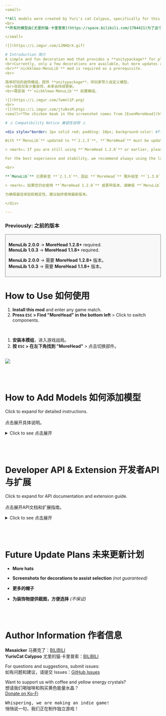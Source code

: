 ```yaml
---
<small>

**All models were created by Yuri's cat Calypso, specifically for this mod :3**
<br>
**所有的模型由[尤里的猫·卡里普索](https://space.bilibili.com/1704421)为了这个模组而制作:3**

</small>

![](https://i.imgur.com/i2NHQrX.gif)

# Introduction 简介
A simple and fun decoration mod that provides a **unitypackage** for players to import custom models.
<br>Currently, only a few decorations are available, but more updates are planned.
<br>**`nickklmao-MenuLib`** mod is required as a prerequisite.
<br>

简单好玩的装饰模组，提供 **unitypackage**，供玩家导入自定义模型。
<br>目前仅有少量装饰，未来会持续更新。
<br>需安装 **`nickklmao-MenuLib`** 前置模组。

![](https://i.imgur.com/7wmnl1P.png)
<br>
![](https://i.imgur.com/jtu0xsM.png)
<small>*The chicken beak in the screenshot comes from [EvenMoreHead](https://thunderstore.io/c/repo/p/DEMMERS/EvenMoreHead/).</small>

# ⚠️ Compatibility Notice 兼容性说明 ⚠️

<div style="border: 2px solid red; padding: 10px; background-color: #fff0f0;">

With **`MenuLib`** updated to **`2.1.3`**, **`MoreHead`** must be updated to **`1.3.0`** or later to function properly.

> <mark>⚠️ If you are still using **`MoreHead 1.2.8`** or earlier, please keep **`MenuLib`** at **`2.1.1`** or earlier to avoid compatibility issues.</mark>

For the best experience and stability, we recommend always using the latest version.

<br>

**`MenuLib`** 已更新至 **`2.1.3`**，因此 **`MoreHead`** 需升级至 **`1.3.0`** 或更高版本才能正常运行。

> <mark>⚠️ 如果您仍在使用 **`MoreHead 1.2.8`** 或更早版本，请确保 **`MenuLib`** 仍为 **`2.1.1`** 或更早版本，否则可能会出现兼容性问题。</mark>

为确保最佳体验和稳定性，建议始终使用最新版本。

</div>

---
```


### Previously: 之前的版本
<div style="border: 1px solid gray; padding: 10px; background-color: #f8f8f8;">

**MenuLib** **2.0.0** → **MoreHead** **1.2.8+** required.  
**MenuLib** **1.0.3** → **MoreHead** **1.1.8+** required.  

**MenuLib** **2.0.0** → 需要 **MoreHead** **1.2.8+** 版本。  
**MenuLib** **1.0.3** → 需要 **MoreHead** **1.1.8+** 版本。

</div>


# How to Use 如何使用

1. **Install this mod** and enter any game match.
2. **Press `ESC` > Find "MoreHead" in the bottom left** > Click to switch components.

<br>

1. **安装本模组**，进入游戏战局。
2. **按 `ESC` > 在左下角找到 "MoreHead"** > 点击切换部件。

<br>![](https://i.imgur.com/K7alfF4.png)

<br><br>

# How to Add Models 如何添加模型

Click to expand for detailed instructions.  
<br>点击展开具体说明。  

<details>
  <summary>Click to see 点击展开</summary>

## English Tutorial

1. **Set up Unity** (2022.3\* recommended, the game uses built-in render pipeline, please pay attention to the corresponding model materials), import `MoreHead-Asset-Pack_v1.3.unitypackage`.  
   > **📥 [Download unitypackage](https://github.com/Masaicker/repo-MoreHead/releases/download/v1.3/MoreHead-Asset-Pack_v1.3.unitypackage)**

2. **Import your model** and **drag `PlayerAvatar` prefab into the scene**.  
   > <mark>Make sure your model is compatible with Unity and properly rigged if animated.</mark>

3. **Find the following parts** in `PlayerAvatar`, where models will be placed:  

    | Name | Description | Tag |
    | --- | --- | --- |
    | **Head decoration (Do Not Move)** | Head part that raises when speaking | `head` |
    | **Neck decoration (Do Not Move)** | Chin/chest area | `neck` |
    | **Body decoration (Do Not Move)** | Body | `body` |
    | **Hip decoration (Do Not Move)** | Hip/lower body area | `hip` |
    | **L-ARM decoration (Do Not Move)** | Left arm | `leftarm` |
    | **R-ARM decoration (Do Not Move)** | Right arm | `rightarm` |
    | **L-LEG decoration (Do Not Move)** | Left leg | `leftleg` |
    | **R-LEG decoration (Do Not Move)** | Right leg | `rightleg` |
    | **World decoration (Do Not Move)** | Follows character position but maintains horizontal orientation | `world` |

    > <mark>⚠️ These positions are anchor references. DO NOT modify coordinates, or your model will be misaligned in-game.</mark><br>
    > <mark>💡 The `world` tag is useful for decorations that should maintain their horizontal orientation regardless of character movement.</mark><br>
    > <mark>💡 Limb-related tags (leftarm, rightarm, leftleg, rightleg) can be viewed together in-game under the "LIMBS" main tag.</mark>

4. **Create an empty object under the target part (referred to as A) and name it**.  
   > <mark>This name will be displayed in-game as your decoration's name.</mark>

5. **Place your model inside A and adjust to a suitable position**.  

6. **Drag A to the `Project` window to create a prefab**.
   > <mark>⚠️ Note: Please avoid adding collider components to decoration models as they may affect character physics, causing rotation issues or unstable movements. For collision interactions, consider alternative techniques.</mark>

7. **Run `Tools → Head Decorations Builder`**, drag your A prefab (or more, batch export is supported) into the script panel, and select the corresponding part from step 3, then **click `Add Model to List`**.  
   > <mark>Make sure to select the correct body part (head/neck/body/hip, etc.) that matches where you placed your decoration.</mark>

8. **Click `Build All AssetBundle`**, then locate the `[your decoration name].hhh` file in the `AssetBundles` folder.  
   > <mark>Only the `.hhh` file is needed for installation. Other generated files can be ignored.</mark>

9. **Move the `.hhh` file to `BepInEx\plugins`** (the game will load all .hhh files in the plugins folder. If you're not sure where to put it, you can place it in `\MoreHead\Decorations` for better organization).  
   > <mark>⚠️ For multiplayer visibility: You and your friends must have the same `.hhh` file installed to see the correct decorations.</mark><br>
   > <mark>⚠️ Do not package the `MoreHead.dll` file into your Mod, only the `.hhh` file and this mod are needed to enjoy the decorations.</mark>

10. **Start the game and enjoy!**  
    > <mark>Press ESC in-game and find "MoreHead" in the bottom left to access your new decoration.</mark>

## 中文教程

1. **部署 Unity**（推荐 2022.3\* 版本，游戏使用的是内置渲染管线，请注意对应的模型材质），导入 `MoreHead-Asset-Pack_v1.3.unitypackage`。  
   > **📥 [下载 unitypackage](https://github.com/Masaicker/repo-MoreHead/releases/download/v1.3/MoreHead-Asset-Pack_v1.3.unitypackage)**

2. **导入模型，并将 `PlayerAvatar` 预制体拖入场景**。  
   > <mark>确保您的模型与Unity兼容，如果有动画需要正确绑定骨骼。</mark>

3. **找到 `PlayerAvatar` 中的以下部位，对应模型将会摆放的位置**：  

    | 名称 | 描述 | 标签 |
    | --- | --- | --- |
    | **Head decoration (Do Not Move)** | 说话时会上抬的头部 | `head` |
    | **Neck decoration (Do Not Move)** | 下巴/胸口 | `neck` |
    | **Body decoration (Do Not Move)** | 身体 | `body` |
    | **Hip decoration (Do Not Move)** | 臀部/下半身 | `hip` |
    | **L-ARM decoration (Do Not Move)** | 左手臂 | `leftarm` |
    | **R-ARM decoration (Do Not Move)** | 右手臂 | `rightarm` |
    | **L-LEG decoration (Do Not Move)** | 左腿 | `leftleg` |
    | **R-LEG decoration (Do Not Move)** | 右腿 | `rightleg` |
    | **World decoration (Do Not Move)** | 跟随角色位置移动但保持水平方向 | `world` |

    > <mark>⚠️ 这些位置是坐标锚点参考。请勿修改坐标，否则您的模型在游戏中会错位。</mark><br>
    > <mark>💡 `world` 标签适用于需要保持水平方向的装饰品，无论角色如何移动。</mark><br>
    > <mark>💡 四肢相关标签（leftarm、rightarm、leftleg、rightleg）可在游戏中通过"LIMBS"主标签统一查看。</mark>

4. **在目标部位下创建一个空对象（称为A），并命名**。  
   > <mark>此名称将在游戏中显示为您的装饰品名称。</mark>

5. **将模型放入A，并调整到合适位置**。  

6. **拖动A到`Project`窗口，创建预制体**。
   > <mark>⚠️ 提示：装饰模型上请勿添加碰撞体组件。碰撞体可能影响角色物理行为，导致旋转异常或动作不稳定。如需碰撞交互，请考虑使用其他技术实现。</mark>

7. **运行`Tools → Head Decorations Builder`**，拖入A预制体（或更多，支持批量导出），并选择第3步中对应的部位，随后**点击`Add Model to List`**。  
   > <mark>确保选择正确的身体部位（头部/颈部/身体/臀部等），与您放置装饰的位置相匹配。</mark>

8. **点击`Build All AssetBundle`**，然后在`AssetBundles`文件夹中找到`[你的装饰品名].hhh`文件。  
   > <mark>安装时只需要`.hhh`文件，其他生成的文件可以忽略。</mark>

9. **将`.hhh`文件移动至`BepInEx\plugins`**（启动游戏会加载plugins下所有的.hhh文件。如果不知道往哪放，可以放入`\MoreHead\Decorations`便于管理）。  
   > <mark>⚠️ 多人游戏可见性：您和您的朋友必须安装相同的`.hhh`文件才能互相看到正确的装饰。</mark><br>
   > <mark>⚠️ 不要打包`MoreHead.dll`文件到您的Mod中，只需`.hhh`文件和该mod就能畅玩饰品。</mark>

10. **启动游戏，享受装饰！**  
    > <mark>在游戏中按ESC，在左下角找到"MoreHead"即可访问您的新装饰。</mark>

</details>

<br><br>

# Developer API & Extension 开发者API与扩展

Click to expand for API documentation and extension guide.  
<br>点击展开API文档和扩展指南。  

<details>
  <summary>Click to see 点击展开</summary>

## English Documentation

---

Starting from version 1.2.4, MoreHead provides public APIs for extension. These interfaces allow developers to programmatically load AssetBundle resources, inject custom scripts, and enhance decoration functionality.

### Public APIs

The following public interfaces are available in the `HeadDecorationManager` class:

| Method | Description |
| --- | --- |
| `LoadExternalAssetBundlesFromAssembly(Assembly assembly)` | Loads all `.hhh` resources embedded in the specified assembly |
| `RecreateUI()` | Refreshes the UI to display newly loaded decorations |
| `GetDecorationsFromAssembly(Assembly assembly)` | Returns a list of all decorations loaded from the specified assembly |
| `GetDecorationGameObjectsFromAssembly(Assembly assembly)` | Returns a list of GameObject prefabs loaded from the specified assembly |
| `GetDecorationByName(Assembly assembly, string decorationName)` | Finds a specific decoration by name from the specified assembly |
| `FindDecorationsByPartialName(Assembly assembly, string partialName)` | Searches for decorations that contain the specified partial name |

---

### Integration Methods

There are two primary ways to leverage MoreHead's API for extended functionality:

#### 1. Embedding AssetBundles as Resources

You can embed your AssetBundle (`.hhh`) files directly into your DLL as embedded resources:

1. Create AssetBundles following standard procedures outlined in the "How to Add Models" section
2. In Visual Studio (or your preferred IDE):
   - Add the `.hhh` files to your project
   - Set their "Build Action" to "Embedded Resource"
3. In your plugin's initialization code:
   ```csharp
   // Load all embedded .hhh resources from your assembly
   Assembly assembly = Assembly.GetExecutingAssembly();
   MoreHead.HeadDecorationManager.LoadExternalAssetBundlesFromAssembly(assembly);
   MoreHead.HeadDecorationManager.RecreateUI();
   ```

> **Note**: Embedding resources into your DLL is not mandatory. You can also use MoreHead's standard methods to load local `.hhh` files and simply use your DLL for script injection and functionality implementation.

---

#### 2. Programmatic Script Injection

You can write scripts that access and modify decorations, regardless of whether they were loaded from your DLL or other sources:

1. Use the provided API to access decoration prefabs
2. Add custom components/scripts to enhance functionality
3. Implement your own logic for decoration behavior

---

### Implementation Example

```csharp
using BepInEx;
using BepInEx.Logging;
using System.Reflection;
using UnityEngine;
using System.Collections.Generic;

namespace MyCustomDecorations
{
    [BepInPlugin("com.yourname.customdecorations", "Custom Decorations Mod", "1.0.0")]
    [BepInDependency("Mhz.REPOMoreHead", BepInDependency.DependencyFlags.HardDependency)]
    public class CustomDecorationsPlugin : BaseUnityPlugin
    {
        public static CustomDecorationsPlugin Instance { get; private set; }
        private ManualLogSource _logger;
        private const string TARGET_MODEL_NAME = "Cigar"; // Target model name

        private void Awake()
        {
            Instance = this;
            _logger = Logger;
            _logger.LogInfo("Custom Decorations Mod loaded");
            
            // Load decorations and set up handlers
            LoadDecorations();
        }

        private void LoadDecorations()
        {
            try
            {
                // Get current assembly
                Assembly assembly = Assembly.GetExecutingAssembly();
                
                // Load all .hhh resources from current DLL
                MoreHead.HeadDecorationManager.LoadExternalAssetBundlesFromAssembly(assembly);
                
                // Recreate UI to display newly loaded models
                MoreHead.HeadDecorationManager.RecreateUI();
                
                // Find specific models matching the target name
                List<MoreHead.DecorationInfo> targetDecorations = 
                    MoreHead.HeadDecorationManager.FindDecorationsByPartialName(assembly, TARGET_MODEL_NAME);
                
                if (targetDecorations.Count > 0)
                {
                    _logger.LogInfo($"Found {targetDecorations.Count} models matching '{TARGET_MODEL_NAME}'");
                    
                    // Add component to each found target model
                    foreach (var decoration in targetDecorations)
                    {
                        if (decoration.Prefab != null && decoration.Prefab.GetComponent<SpaceKeyHandler>() == null)
                        {
                            _logger.LogInfo($"Adding SpaceKeyHandler to {decoration.DisplayName}");
                            decoration.Prefab.AddComponent<SpaceKeyHandler>();
                        }
                    }
                }
            }
            catch (System.Exception ex)
            {
                _logger.LogError($"Error processing decorations: {ex.Message}");
            }
        }
        
        // Class for handling decoration behavior
        public class SpaceKeyHandler : MonoBehaviour
        {
            private void Awake()
            {
                // Log when the component is initialized
                Instance._logger.LogInfo($"SpaceKeyHandler initialized on {gameObject.name}");
            }
            
            private void Update()
            {
                // Check for space key press directly in the component
                if (Input.GetKeyDown(KeyCode.Space))
                {
                    // Simply log the message when triggered
                    Instance._logger.LogInfo($"Space key pressed on decoration: {gameObject.name}");
                }
            }
        }
    }
}
```

> ### ⚠️ Important Notes
> 
> <mark>Scripts don't necessarily need to be attached to the corresponding model - implement them as needed for proper functionality. For example, the sample code above only responds to space key presses when the character is displayed in the menu.</mark>
> 
> #### Why is this happening?
> 
> Because in first-person view, the game sets the local character's `[RIG]` GameObject to **inactive** (`SetActive(false)`).
> 
> * `[RIG]` is the parent object containing the character model, and **MoreHead decorations are also mounted under this hierarchy**.
> * When `[RIG]` is disabled, according to Unity's mechanics, **all components of child objects** will not have their `Update`, `FixedUpdate` and other lifecycle methods **called**.
> * Custom decoration models are also placed under the `[RIG]` hierarchy, so when you directly attach scripts to the model, once you enter first-person view, these scripts **cannot execute normally** because the parent object is disabled.
> * However, in the game **menu interface**, the character model always remains **active**, so scripts attached to decorations can work normally, as Unity only executes component methods on active GameObjects.
> 
> This **difference in activation states** is the key point that explains why the same script behaves differently in different scenarios.
> 
> ### Important Notes About Multiplayer Synchronization
> 
> <mark>Although in first-person view **you cannot see your own decoration model** (because the local [RIG] is disabled), the game still **synchronizes your state over the network**. This means that as long as you **properly handle multiplayer synchronization logic**, other players can still see the changes and actions of your decoration model.</mark>
> 
> <mark>Therefore, even if local scripts don't execute due to [RIG] being disabled, you can still implement interactive effects through **global managers or network synchronization mechanisms**, allowing **all players to see** changes to your decoration model. This creates possibilities for **interactive decorations**.</mark>
> 
> ### Points to Consider When Implementing Model Behavior Logic:
> 
> 1. **Script Mounting Strategy** - Consider using global managers or event systems as alternatives
> 2. **Differences Between Scene Character and Menu Character** - Some scripts may only work in specific contexts
> 3. **Multiplayer Synchronization Issues** - Ensure consistent behavior across network clients
> 4. **Component Activation State** - Components on disabled GameObjects won't execute Update/FixedUpdate methods
> 5. **Resource Management** - Properly initialize and clean up resources to avoid memory leaks
> 6. **Network Authority** - Consider which operations should be executed locally and which need network synchronization
<br><br>

## 中文文档

---

从1.2.4版本开始，MoreHead提供了公开API接口，用于扩展功能。这些接口允许开发者以编程方式加载AssetBundle资源、注入自定义脚本，并增强装饰物功能。

### 公开API接口

以下是`HeadDecorationManager`类中可用的公共接口：

| 方法 | 说明 |
| --- | --- |
| `LoadExternalAssetBundlesFromAssembly(Assembly assembly)` | 加载指定程序集中嵌入的所有`.hhh`资源 |
| `RecreateUI()` | 刷新UI以显示新加载的装饰物 |
| `GetDecorationsFromAssembly(Assembly assembly)` | 返回从指定程序集加载的所有装饰物列表 |
| `GetDecorationGameObjectsFromAssembly(Assembly assembly)` | 返回从指定程序集加载的所有GameObject预制体列表 |
| `GetDecorationByName(Assembly assembly, string decorationName)` | 根据名称查找指定程序集中的特定装饰物 |
| `FindDecorationsByPartialName(Assembly assembly, string partialName)` | 搜索包含指定部分名称的装饰物 |

---

### 集成方法

有两种主要方式利用MoreHead的API进行功能扩展：

#### 1. 将AssetBundle作为资源嵌入

您可以将AssetBundle（`.hhh`）文件直接嵌入到DLL中作为嵌入式资源：

1. 按照"如何添加模型"部分的标准流程创建AssetBundle
2. 在Visual Studio（或您选择的IDE）中：
   - 将`.hhh`文件添加到您的项目
   - 将它们的"生成操作"设置为"嵌入式资源"
3. 在您的插件初始化代码中：
   ```csharp
   // 从您的程序集加载所有嵌入的.hhh资源
   Assembly assembly = Assembly.GetExecutingAssembly();
   MoreHead.HeadDecorationManager.LoadExternalAssetBundlesFromAssembly(assembly);
   MoreHead.HeadDecorationManager.RecreateUI();
   ```

> **注意**：将资源嵌入到DLL中不是必须操作。您也可以使用MoreHead的标准方法加载本地`.hhh`文件，只用您的DLL注入脚本和实现功能。

---

#### 2. 程序化脚本注入

您可以编写脚本访问和修改装饰物，无论它们是从您的DLL还是其他来源加载的：

1. 使用提供的API访问装饰物预制体
2. 添加自定义组件/脚本以增强功能
3. 实现您自己的装饰物行为逻辑

---

### 实现示例

```csharp
using BepInEx;
using BepInEx.Logging;
using System.Reflection;
using UnityEngine;
using System.Collections.Generic;

namespace MyCustomDecorations
{
    [BepInPlugin("com.yourname.customdecorations", "自定义装饰MOD", "1.0.0")]
    [BepInDependency("Mhz.REPOMoreHead", BepInDependency.DependencyFlags.HardDependency)]
    public class CustomDecorationsPlugin : BaseUnityPlugin
    {
        public static CustomDecorationsPlugin Instance { get; private set; }
        private ManualLogSource _logger;
        private const string TARGET_MODEL_NAME = "Cigar雪茄"; // 目标模型名称

        private void Awake()
        {
            Instance = this;
            _logger = Logger;
            _logger.LogInfo("自定义装饰MOD已加载");
            
            // 加载装饰物并设置处理脚本
            LoadDecorations();
        }

        private void LoadDecorations()
        {
            try
            {
                // 获取当前程序集
                Assembly assembly = Assembly.GetExecutingAssembly();
                
                // 加载当前DLL中的所有.hhh资源
                MoreHead.HeadDecorationManager.LoadExternalAssetBundlesFromAssembly(assembly);
                
                // 重建UI以显示新加载的模型
                MoreHead.HeadDecorationManager.RecreateUI();
                
                // 查找匹配目标名称的特定模型
                List<MoreHead.DecorationInfo> targetDecorations = 
                    MoreHead.HeadDecorationManager.FindDecorationsByPartialName(assembly, TARGET_MODEL_NAME);
                
                if (targetDecorations.Count > 0)
                {
                    _logger.LogInfo($"找到 {targetDecorations.Count} 个匹配 '{TARGET_MODEL_NAME}' 的模型");
                    
                    // 为每个找到的目标模型添加组件
                    foreach (var decoration in targetDecorations)
                    {
                        if (decoration.Prefab != null && decoration.Prefab.GetComponent<SpaceKeyHandler>() == null)
                        {
                            _logger.LogInfo($"为 {decoration.DisplayName} 添加 SpaceKeyHandler");
                            decoration.Prefab.AddComponent<SpaceKeyHandler>();
                        }
                    }
                }
            }
            catch (System.Exception ex)
            {
                _logger.LogError($"处理装饰物时出错: {ex.Message}");
            }
        }
        
        // 用于处理装饰物行为的类
        public class SpaceKeyHandler : MonoBehaviour
        {
            private void Awake()
            {
                // 组件初始化时记录日志
                Instance._logger.LogInfo($"在 {gameObject.name} 上初始化了 SpaceKeyHandler");
            }
            
            private void Update()
            {
                // 直接在组件中检测空格键按下
                if (Input.GetKeyDown(KeyCode.Space))
                {
                    // 触发时简单记录消息
                    Instance._logger.LogInfo($"空格键在装饰物上按下: {gameObject.name}");
                }
            }
        }
    }
}
```

> ### ⚠️ 重要提示
> 
> <mark>脚本不一定非要绑定在对应模型上，按需处理才能完善功能。例如上面的示例代码，只能在**菜单里显示角色时**响应空格输出日志。</mark>
> 
> #### 为什么会这样？
> 
> 因为游戏在**第一人称视角**下会将本地角色的`[RIG]`游戏对象设为**非激活状态**（`SetActive(false)`）。
> 
> * `[RIG]`是包含角色模型的父级对象，**MoreHead的装饰模型也被挂载在这个层级下**。
> * 当`[RIG]`被禁用时，根据Unity的工作机制，其下**所有子对象的组件**的`Update`、`FixedUpdate`等生命周期方法**都不会被调用**。
> * 自定义装饰模型同样放置在`[RIG]`层级下，因此当您在模型上直接挂载脚本时，一旦进入第一人称视角，这些脚本就会因为父对象被禁用而**无法正常执行**。
> * 而在游戏**菜单界面**中，角色模型始终保持**激活状态**，此时挂载在装饰上的脚本可以正常工作，这是因为Unity只会执行激活状态游戏对象上的组件方法。
> 
> 这种**激活状态的差异**是关键点，它解释了为什么同样的脚本在不同场景下表现不一致。
> 
> ### 关于多人同步的重要说明
> 
> <mark>虽然在第一人称视角下**您看不到自己的装饰模型**（因为本地[RIG]被禁用），但游戏依然会在**网络中同步您的状态**。这意味着只要您**正确处理多人同步逻辑**，其他玩家仍然可以看到您装饰模型的变化和动作。</mark>
> 
> <mark>因此，即使本地脚本因[RIG]禁用而不执行，您仍然可以通过**全局管理器或网络同步机制**来实现交互效果，让**所有玩家都能看到**您的装饰模型发生的变化。这为创造**交互式装饰**提供了可能性。</mark>
> 
> ### 实现模型行为逻辑时需要注意以下几点：
> 
> 1. **脚本挂载策略** - 考虑使用全局管理器或事件系统等替代方法
> 2. **场景角色和菜单角色的区别** - 某些脚本可能只在特定上下文中工作
> 3. **多人同步问题** - 确保在网络客户端间行为一致
> 4. **组件激活状态** - 禁用的游戏对象上的组件不会执行Update/FixedUpdate方法
> 5. **资源管理** - 正确初始化和清理资源，避免内存泄漏
> 6. **网络权限** - 考虑哪些操作应该在本地执行，哪些需要网络同步

</details>

<br><br>

# Future Update Plans 未来更新计划

- **More hats**  
- **Screenshots for decorations to assist selection** *(not guaranteed)*  

- **更多的帽子**  
- **为装饰物提供截图，方便选择** *(不保证)*  

<br><br>

# Author Information 作者信息

**Masaicker** 马赛克了：[BILIBILI](https://space.bilibili.com/1542613)  
**YurisCat Calypso** 尤里的猫·卡里普索：[BILIBILI](https://space.bilibili.com/1704421)  

For questions and suggestions, submit issues:  
如有问题和建议，请提交 Issues：[GitHub Issues](https://github.com/Masaicker/repo-MoreHead/issues)  

Want to support us with coffee and yellow energy crystals?  
想请我们喝咖啡和购买黄色能量水晶？  
[Donate on Ko-Fi](https://ko-fi.com/masaicker)  

<kbd>Whispering, we are making an indie game! 
<br>悄悄说一句，我们正在制作独立游戏！</kbd>

